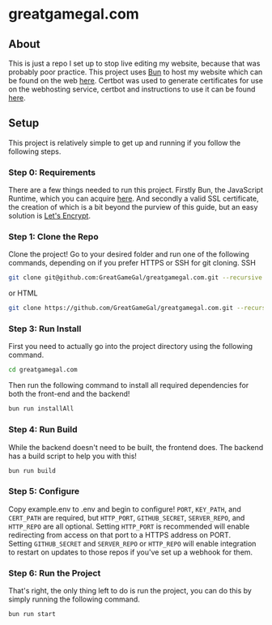 # greatgamegal.com

## About

This is just a repo I set up to stop live editing my website, because that was probably poor practice.
This project uses [Bun](https://bun.sh/) to host my website which can be found on the web [here](https://www.greatgamegal.com).
Certbot was used to generate certificates for use on the webhosting service, certbot and instructions to use it can be found [here](https://certbot.eff.org/).

## Setup

This project is relatively simple to get up and running if you follow the following steps.

### Step 0: Requirements

There are a few things needed to run this project. Firstly Bun, the JavaScript Runtime, which you can acquire [here](https://bun.sh/). And secondly a valid SSL certificate, the creation of which is a bit beyond the purview of this guide, but an easy solution is [Let's Encrypt](https://letsencrypt.org/getting-started/).

### Step 1: Clone the Repo

Clone the project! Go to your desired folder and run one of the following commands, depending on if you prefer HTTPS or SSH for git cloning.
SSH

```sh
git clone git@github.com:GreatGameGal/greatgamegal.com.git --recursive
```

or HTML

```sh
git clone https://github.com/GreatGameGal/greatgamegal.com.git --recursive
```

### Step 3: Run Install

First you need to actually go into the project directory using the following command.

```sh
cd greatgamegal.com
```

Then run the following command to install all required dependencies for both the front-end and the backend!

```sh
bun run installAll
```

### Step 4: Run Build

While the backend doesn't need to be built, the frontend does. The backend has a build script to help you with this!

```sh
bun run build
```

### Step 5: Configure

Copy example.env to .env and begin to configure! `PORT`, `KEY_PATH`, and `CERT_PATH` are required, but `HTTP_PORT`, `GITHUB_SECRET`, `SERVER_REPO`, and `HTTP_REPO` are all optional.
Setting `HTTP_PORT` is recommended will enable redirecting from access on that port to a HTTPS address on PORT.  
Setting `GITHUB_SECRET` and `SERVER_REPO` or `HTTP_REPO` will enable integration to restart on updates to those repos if you've set up a webhook for them.

### Step 6: Run the Project

That's right, the only thing left to do is run the project, you can do this by simply running the following command.

```sh
bun run start
```
